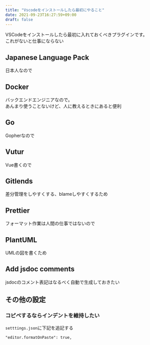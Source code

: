 ```yaml
---
title: "Vscodeをインストールしたら最初にやること"
date: 2021-09-23T16:27:59+09:00
draft: false
---
```


VSCodeをインストールしたら最初に入れておくべきプラグインです。  
これがないと仕事にならない
<!--more-->

## Japanese Language Pack
日本人なので

## Docker
バックエンドエンジニアなので。  
あんまり使うことないけど、人に教えるときにあると便利

## Go
Gopherなので

## Vutur
Vue書くので

## Gitlends
差分管理をしやすくする、blameしやすくするため

## Prettier
フォーマット作業は人間の仕事ではないので

## PlantUML
UMLの図を書くため

## Add jsdoc comments
jsdocのコメント表記はなるべく自動で生成しておきたい

## その他の設定
### コピペするならインデントを維持したい
`setttings.json`に下記を追記する
```
"editor.formatOnPaste": true,
```

